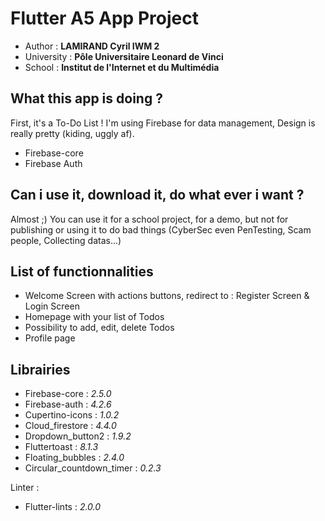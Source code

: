 # Flutter A5 App Project

- Author : <b>LAMIRAND Cyril IWM 2</b>
- University : <b>Pôle Universitaire Leonard de Vinci</b>
- School : <b>Institut de l'Internet et du Multimédia</b>                                             

## What this app is doing ?

First, it's a To-Do List ! I'm using Firebase for data management, Design is really pretty (kiding, uggly af).
- Firebase-core
- Firebase Auth

## Can i use it, download it, do what ever i want ?

Almost ;) You can use it for a school project, for a demo, but not for publishing or using it to do bad things (CyberSec even PenTesting, Scam people, Collecting datas...)

## List of functionnalities
- Welcome Screen with actions buttons, redirect to : Register Screen & Login Screen
- Homepage with your list of Todos
- Possibility to add, edit, delete Todos
- Profile page

## Librairies 
- Firebase-core : <i>2.5.0</i>
- Firebase-auth : <i>4.2.6</i>
- Cupertino-icons : <i>1.0.2</i>
- Cloud_firestore : <i>4.4.0</i>
- Dropdown_button2 : <i>1.9.2</i>
- Fluttertoast : <i>8.1.3</i>
- Floating_bubbles : <i>2.4.0</i>
- Circular_countdown_timer : <i>0.2.3</i>

Linter :
- Flutter-lints : <i>2.0.0</i>
